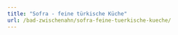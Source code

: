 ```yaml
---
title: "Sofra - feine türkische Küche"
url: /bad-zwischenahn/sofra-feine-tuerkische-kueche/
---
```


